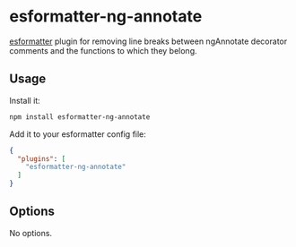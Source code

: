 # esformatter-ng-annotate

[esformatter](https://github.com/millermedeiros/esformatter) plugin for removing line breaks between ngAnnotate decorator comments and the functions to which they belong.

## Usage

Install it:

```sh
npm install esformatter-ng-annotate
```

Add it to your esformatter config file:
```json
{
  "plugins": [
    "esformatter-ng-annotate"
  ]
}
```

## Options

No options.